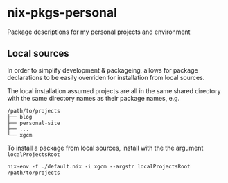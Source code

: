 # nix-pkgs-personal
Package descriptions for my personal projects and environment

## Local sources
In order to simplify development & packageing, allows for package declarations
to be easily overriden for installation from local sources.

The local installation assumed projects are all in the same shared directory
with the same directory names as their package names, e.g.

    /path/to/projects
    ├── blog
    ├── personal-site
    ├── ...
    └── xgcm

To install a package from local sources, install with the the argument 
`localProjectsRoot`

    nix-env -f ./default.nix -i xgcm --argstr localProjectsRoot /path/to/projects


